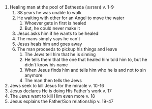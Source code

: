 1. Healing man at the pool of Bethesda (เบธซาธา) v. 1-9
	1. 38 years he was unable to walk
	2. He waiting with other for an Angel to move the water
		1. Whoever gets in first is healed
		2. But, he could never make it
	3. Jesus asks him if he wants to be healed
	4. The mans simply says he can't
	5. Jesus heals him and goes away
	6. The man proceeds to pickup his things and leave
		1. The Jews tell him that he is sinning
		2. He tells them that the one that healed him told him to, but he didn't know his name
		3. When Jesus finds him and tells him who he is and not to sin anymore
		4. The man then tells the Jews
2. Jews seek to kill Jesus for the miracle v. 10-16
3. Jesus declares He is doing His Father's work v. 17
4. The Jews want to kill Him even more v. 18
5. Jesus explains the Father/Son relationship v. 19-47